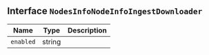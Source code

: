 ## Interface `NodesInfoNodeInfoIngestDownloader`

| Name | Type | Description |
| - | - | - |
| `enabled` | string | &nbsp; |
